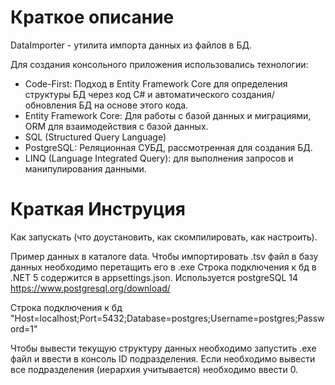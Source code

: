 # Краткое описание
DataImporter - утилита импорта данных из файлов в БД.

Для создания консольного приложения использовались технологии:

- Code-First: Подход в Entity Framework Core для определения структуры БД через код C# и автоматического создания/обновления БД на основе этого кода.
- Entity Framework Core: Для работы с базой данных и миграциями, ORM для взаимодействия с базой данных.
- SQL (Structured Query Language)
- PostgreSQL: Реляционная СУБД, рассмотренная для создания БД.
- LINQ (Language Integrated Query): для выполнения запросов и манипулирования данными.

# Краткая Инструция
Как запускать (что доустановить, как скомпилировать, как настроить).

Пример данных в каталоге data.
Чтобы импортировать .tsv файл в базу данных необходимо перетащить его в .exe
Строка подключения к бд в .NET 5 содержится в appsettings.json. Используется postgreSQL 14 https://www.postgresql.org/download/

Строка подключения к бд "Host=localhost;Port=5432;Database=postgres;Username=postgres;Password=1"

Чтобы вывести текущую структуру данных необходимо запустить .exe файл и ввести в консоль ID подразделения. Если необходимо вывести все подразделения (иерархия учитывается) необходимо ввести 0.
